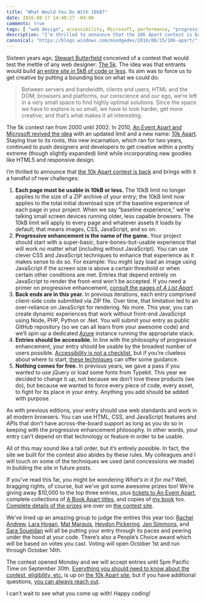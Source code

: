 ```yaml
---
title: "What Would You Do With 10kB?"
date: 2016-08-17 14:48:27 -04:00
comments: true
tags: [ "web design", accessibility, Microsoft, performance, "progressive enhancement" ]
description: "I’m thrilled to announce that the 10k Apart contest is back and brings with it a handful of new challenges."
canonical: "https://blogs.windows.com/msedgedev/2016/08/15/10k-apart/"
---
```


Sixteen years ago, [Stewart Butterfield](https://twitter.com/stewart) conceived of a contest that would test the mettle of any web designer: [The 5k](http://web.archive.org/web/20000510010054/http:/www.sylloge.com/5k/home.html). The idea was that entrants would build [an entire site in 5kB of code or less](http://alistapart.com/article/5k). Its aim was to force us to get creative by putting a bounding box on what we could do:

> Between servers and bandwidth, clients and users, HTML and the DOM, browsers and platforms, our conscience and our ego, we’re left in a very small space to find highly optimal solutions. Since the space we have to explore is so small, we have to look harder, get more creative; and that’s what makes it all interesting.

<!-- more -->

The 5k contest ran from 2000 until 2002. In 2010, [An Event Apart and Microsoft revived the idea](http://www.zeldman.com/2010/07/29/10k-apart-%E2%80%93%C2%A0inspire-the-web/) with an updated limit and a new name: [10k Apart](http://web.archive.org/web/20100730090946/http:/10k.aneventapart.com/). Staying true to its roots, this new incarnation, which ran for two years, continued to push designers and developers to get creative within a pretty extreme (though slightly expanded) limit while incorporating new goodies like HTML5 and responsive design.

I’m thrilled to announce that [the 10k Apart contest is back](https://a-k-apart.com/) and brings with it a handful of new challenges:

1. **Each page must be usable in 10kB or less.** The 10kB limit no longer applies to the size of a ZIP archive of your entry; the 10kB limit now applies to the total initial download size of the baseline experience of each page in your project. When we say “baseline experience,” we’re talking small screen devices running older, less capable browsers. The 10kB limit will apply to every page and whatever assets it loads by default; that means images, CSS, JavaScript, and so on.
2. **Progressive enhancement is the name of the game.** Your project should start with a super-basic, bare-bones-but-usable experience that will work no matter what (including without JavaScript). You can use clever CSS and JavaScript techniques to enhance that experience as it makes sense to do so. For example: You might lazy load an image using JavaScript if the screen size is above a certain threshold or when certain other conditions are met. Entries that depend entirely on JavaScript to render the front-end won’t be accepted. If you need a primer on progressive enhancement, [consult the pages of <cite>A List Apart</cite>](http://alistapart.com/search?keywords=progressive%20enhancement).
3. **Back ends are in this year.** In previous iterations, each entry comprised client-side code submitted via ZIP file. Over time, that limitation led to an over-reliance on JavaScript for rendering. No more. This year, you can create dynamic experiences that work without front-end JavaScript using Node, PHP, Python or .Net. You will submit your entry as public GitHub repository (so we can all learn from your awesome code) and we’ll spin up a dedicated [Azure](https://azure.microsoft.com/) instance running the appropriate stack.
4. **Entries should be accessible.** In line with the philosophy of progressive enhancement, your entry should be usable by the broadest number of users possible. [Accessibility is not a checklist](http://www.accessiq.org/news/commentary/2012/09/web-accessibility-is-a-mindset-not-a-checklist), but if you’re clueless about where to start, [these techniques](https://www.w3.org/TR/WCAG20-TECHS/) can offer some guidance.
5. **Nothing comes for free.** In previous years, we gave a pass if you wanted to use jQuery or load some fonts from Typekit. This year we decided to change it up, not because we don’t love these products (we do), but because we wanted to force every piece of code, every asset, to fight for its place in your entry. Anything you add should be added with purpose.

As with previous editions, your entry should use web standards and work in all modern browsers. You can use HTML, CSS, and JavaScript features and APIs that don’t have across-the-board support as long as you do so in keeping with the progressive enhancement philosophy. In other words, your entry can’t depend on that technology or feature in order to be usable.

All of this may sound like a tall order, but it’s entirely possible. In fact, the site we built for the contest also abides by these rules. My colleagues and I will touch on some of the techniques we used (and concessions we made) in building the site in future posts.

If you’ve read this far, you might be wondering *What’s in it for me?* Well, bragging rights, of course, but we’ve got some awesome prizes too! We’re giving away $10,000 to the top three entries, plus [tickets to An Event Apart](http://aneventapart.com/events), complete collections of [A Book Apart titles](https://abookapart.com/collections/standards-collection), and copies of [my book](http://adaptivewebdesign.info/2nd-edition/) too. [Complete details of the prizes](https://a-k-apart.com/#prizes) are over on [the contest site](https://a-k-apart.com/).

We’ve lined up an amazing group to judge the entires this year too: [Rachel Andrew](https://twitter.com/rachelandrew), [Lara Hogan](https://twitter.com/lara_hogan), [Mat Marquis](https://twitter.com/wilto), [Heydon Pickering](https://twitter.com/Heydonworks), [Jen Simmons](https://twitter.com/jensimmons), and [Sara Soueidan](https://twitter.com/SaraSoueidan) will all be putting your entry through its paces and peering under the hood at your code. There’s also a People’s Choice award which will be based on votes you cast. Voting will open October 1st and run through October 14th.

The contest opened Monday and we will accept entries until 5pm Pacific Time on September 30th. [Everything you should need to know about the contest, eligibility, etc.](https://a-k-apart.com/legal) is up on [the 10k Apart site](https://a-k-apart.com/), but if you have additional questions, [you can always reach out](https://a-k-apart.com/hi).

I can’t wait to see what you come up with! Happy coding!

